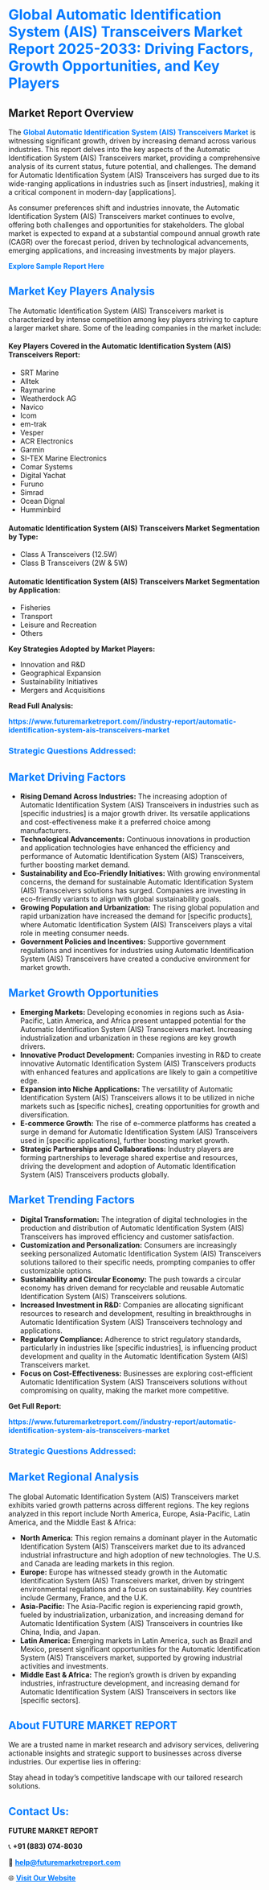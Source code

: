<h1 style="color: #007BFF;">Global Automatic Identification System (AIS) Transceivers Market Report 2025-2033: Driving Factors, Growth Opportunities, and Key Players</h1>

<section id="overview">
<h2>Market Report Overview</h2>
<p>The <a href="https://www.futuremarketreport.com//industry-report/automatic-identification-system-ais-transceivers-market" style="color: #007BFF; text-decoration: none;"><strong>Global Automatic Identification System (AIS) Transceivers Market</strong></a> is witnessing significant growth, driven by increasing demand across various industries. This report delves into the key aspects of the Automatic Identification System (AIS) Transceivers market, providing a comprehensive analysis of its current status, future potential, and challenges. The demand for Automatic Identification System (AIS) Transceivers has surged due to its wide-ranging applications in industries such as [insert industries], making it a critical component in modern-day [applications].</p>
<p>As consumer preferences shift and industries innovate, the Automatic Identification System (AIS) Transceivers market continues to evolve, offering both challenges and opportunities for stakeholders. The global market is expected to expand at a substantial compound annual growth rate (CAGR) over the forecast period, driven by technological advancements, emerging applications, and increasing investments by major players.</p>
</section>

<section id="overview">
<p><a href="https://www.futuremarketreport.com//request-sample/reportId=57246" style="color: #007BFF; text-decoration: none;"><strong>Explore Sample Report Here</strong></a></p>
</section>

<section id="key-players">
<h2 style="color: #007BFF;">Market Key Players Analysis</h2>
<p>The Automatic Identification System (AIS) Transceivers market is characterized by intense competition among key players striving to capture a larger market share. Some of the leading companies in the market include:</p>
<h4>Key Players Covered in the Automatic Identification System (AIS) Transceivers Report:</h4>
<ul><li>SRT Marine</li><li>Alltek</li><li>Raymarine</li><li>Weatherdock AG</li><li>Navico</li><li>Icom</li><li>em-trak</li><li>Vesper</li><li>ACR Electronics</li><li>Garmin</li><li>SI-TEX Marine Electronics</li><li>Comar Systems</li><li>Digital Yachat</li><li>Furuno</li><li>Simrad</li><li>Ocean Dignal</li><li>Humminbird</li></ul>
<h4>Automatic Identification System (AIS) Transceivers Market Segmentation by Type:</h4>
<ul><li>Class A Transceivers (12.5W)</li><li>Class B Transceivers (2W &amp; 5W)</li></ul>

<h4>Automatic Identification System (AIS) Transceivers Market Segmentation by Application:</h4>
<ul><li>Fisheries</li><li>Transport</li><li>Leisure and Recreation</li><li>Others</li></ul>
<p><strong>Key Strategies Adopted by Market Players:</strong></p>
<ul>
<li>Innovation and R&D</li>
<li>Geographical Expansion</li>
<li>Sustainability Initiatives</li>
<li>Mergers and Acquisitions</li>
</ul>
</section>

<section>
<p><strong>Read Full Analysis: </strong></p><a href="https://www.futuremarketreport.com//industry-report/automatic-identification-system-ais-transceivers-market" style="color: #007BFF; text-decoration: none;"><strong>https://www.futuremarketreport.com//industry-report/automatic-identification-system-ais-transceivers-market</strong></a>
<h3 style="color: #007BFF;">Strategic Questions Addressed:</h3>
</section>

<section id="driving-factors">
<h2 style="color: #007BFF;">Market Driving Factors</h2>
<ul>
<li><strong>Rising Demand Across Industries:</strong> The increasing adoption of Automatic Identification System (AIS) Transceivers in industries such as [specific industries] is a major growth driver. Its versatile applications and cost-effectiveness make it a preferred choice among manufacturers.</li>
<li><strong>Technological Advancements:</strong> Continuous innovations in production and application technologies have enhanced the efficiency and performance of Automatic Identification System (AIS) Transceivers, further boosting market demand.</li>
<li><strong>Sustainability and Eco-Friendly Initiatives:</strong> With growing environmental concerns, the demand for sustainable Automatic Identification System (AIS) Transceivers solutions has surged. Companies are investing in eco-friendly variants to align with global sustainability goals.</li>
<li><strong>Growing Population and Urbanization:</strong> The rising global population and rapid urbanization have increased the demand for [specific products], where Automatic Identification System (AIS) Transceivers plays a vital role in meeting consumer needs.</li>
<li><strong>Government Policies and Incentives:</strong> Supportive government regulations and incentives for industries using Automatic Identification System (AIS) Transceivers have created a conducive environment for market growth.</li>
</ul>
</section>

<section id="growth-opportunities">
<h2 style="color: #007BFF;">Market Growth Opportunities</h2>
<ul>
<li><strong>Emerging Markets:</strong> Developing economies in regions such as Asia-Pacific, Latin America, and Africa present untapped potential for the Automatic Identification System (AIS) Transceivers market. Increasing industrialization and urbanization in these regions are key growth drivers.</li>
<li><strong>Innovative Product Development:</strong> Companies investing in R&D to create innovative Automatic Identification System (AIS) Transceivers products with enhanced features and applications are likely to gain a competitive edge.</li>
<li><strong>Expansion into Niche Applications:</strong> The versatility of Automatic Identification System (AIS) Transceivers allows it to be utilized in niche markets such as [specific niches], creating opportunities for growth and diversification.</li>
<li><strong>E-commerce Growth:</strong> The rise of e-commerce platforms has created a surge in demand for Automatic Identification System (AIS) Transceivers used in [specific applications], further boosting market growth.</li>
<li><strong>Strategic Partnerships and Collaborations:</strong> Industry players are forming partnerships to leverage shared expertise and resources, driving the development and adoption of Automatic Identification System (AIS) Transceivers products globally.</li>
</ul>
</section>

<section id="trending-factors">
<h2 style="color: #007BFF;">Market Trending Factors</h2>
<ul>
<li><strong>Digital Transformation:</strong> The integration of digital technologies in the production and distribution of Automatic Identification System (AIS) Transceivers has improved efficiency and customer satisfaction.</li>
<li><strong>Customization and Personalization:</strong> Consumers are increasingly seeking personalized Automatic Identification System (AIS) Transceivers solutions tailored to their specific needs, prompting companies to offer customizable options.</li>
<li><strong>Sustainability and Circular Economy:</strong> The push towards a circular economy has driven demand for recyclable and reusable Automatic Identification System (AIS) Transceivers solutions.</li>
<li><strong>Increased Investment in R&D:</strong> Companies are allocating significant resources to research and development, resulting in breakthroughs in Automatic Identification System (AIS) Transceivers technology and applications.</li>
<li><strong>Regulatory Compliance:</strong> Adherence to strict regulatory standards, particularly in industries like [specific industries], is influencing product development and quality in the Automatic Identification System (AIS) Transceivers market.</li>
<li><strong>Focus on Cost-Effectiveness:</strong> Businesses are exploring cost-efficient Automatic Identification System (AIS) Transceivers solutions without compromising on quality, making the market more competitive.</li>
</ul>
</section>

<section>
<p><strong>Get Full Report: </strong></p><a href="https://www.futuremarketreport.com//industry-report/automatic-identification-system-ais-transceivers-market" style="color: #007BFF; text-decoration: none;"><strong>https://www.futuremarketreport.com//industry-report/automatic-identification-system-ais-transceivers-market</strong></a>
<h3 style="color: #007BFF;">Strategic Questions Addressed:</h3>
</section>


<section id="regional-analysis">
<h2 style="color: #007BFF;">Market Regional Analysis</h2>
<p>The global Automatic Identification System (AIS) Transceivers market exhibits varied growth patterns across different regions. The key regions analyzed in this report include North America, Europe, Asia-Pacific, Latin America, and the Middle East & Africa:</p>
<ul>
<li><strong>North America:</strong> This region remains a dominant player in the Automatic Identification System (AIS) Transceivers market due to its advanced industrial infrastructure and high adoption of new technologies. The U.S. and Canada are leading markets in this region.</li>
<li><strong>Europe:</strong> Europe has witnessed steady growth in the Automatic Identification System (AIS) Transceivers market, driven by stringent environmental regulations and a focus on sustainability. Key countries include Germany, France, and the U.K.</li>
<li><strong>Asia-Pacific:</strong> The Asia-Pacific region is experiencing rapid growth, fueled by industrialization, urbanization, and increasing demand for Automatic Identification System (AIS) Transceivers in countries like China, India, and Japan.</li>
<li><strong>Latin America:</strong> Emerging markets in Latin America, such as Brazil and Mexico, present significant opportunities for the Automatic Identification System (AIS) Transceivers market, supported by growing industrial activities and investments.</li>
<li><strong>Middle East & Africa:</strong> The region’s growth is driven by expanding industries, infrastructure development, and increasing demand for Automatic Identification System (AIS) Transceivers in sectors like [specific sectors].</li>
</ul>
</section>

<footer>
<h2 style="color: #007BFF;">About FUTURE MARKET REPORT</h2>
<p>We are a trusted name in market research and advisory services, delivering actionable insights and strategic support to businesses across diverse industries. Our expertise lies in offering:</p>

<p>Stay ahead in today’s competitive landscape with our tailored research solutions.</p>

<h2 style="color: #007BFF;">Contact Us:</h2>
<p><strong>FUTURE MARKET REPORT</strong></p>
<p>📞 <strong>+91 (883) 074-8030</strong></p>
<p>📧 <strong><a href="mailto:help@futuremarketreport.com" style="color: #007BFF;">help@futuremarketreport.com</a></strong></p>
<p>🌐 <strong><a href="https://www.futuremarketreport.com/" style="color: #007BFF;">Visit Our Website</a></strong></p>
</footer>
